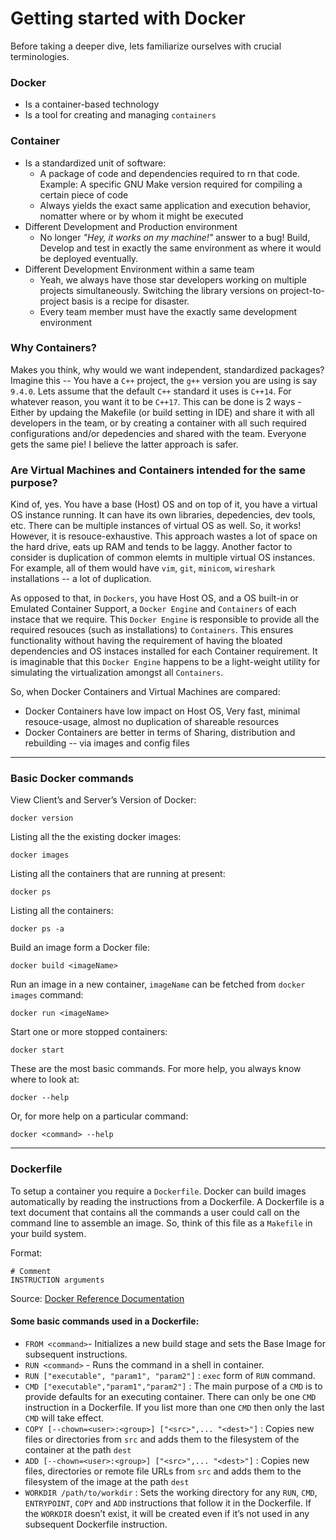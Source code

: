 # Getting started with Docker
Before taking a deeper dive, lets familiarize ourselves with crucial terminologies.

### Docker
- Is a container-based technology
- Is a tool for creating and managing `containers`
 
### Container
- Is a standardized unit of software:
  - A package of code and dependencies required to rn that code. Example: A specific GNU Make version required for compiling a certain piece of code
  - Always yields the exact same application and execution behavior, nomatter where or by whom it might be executed
- Different Development and Production environment
  - No longer _"Hey, it works on my machine!"_ answer to a bug! Build, Develop and test in exactly the same environment as where it would be deployed eventually.
- Different Development Environment within a same team
  - Yeah, we always have those star developers working on multiple projects simultaneously. Switching the library versions on project-to-project basis is a recipe for disaster.
  - Every team member must have the exactly same development environment

### Why Containers?
Makes you think, why would we want independent, standardized packages?
Imagine this -- You have a `C++` project, the `g++` version you are using is say `9.4.0`. Lets assume that the default `C++` standard it uses is `C++14`. For whatever reason, you want it to be `C++17`. This can be done is 2 ways - Either by updaing the Makefile (or build setting in IDE) and share it with all developers in the team, or by creating a container with all such required configurations and/or depedencies and shared with the team. Everyone gets the same pie! I believe the latter approach is safer.

### Are Virtual Machines and Containers intended for the same purpose?
Kind of, yes. You have a base (Host) OS and on top of it, you have a virtual OS instance running. It can have its own libraries, depedencies, dev tools, etc. There can be multiple instances of virtual OS as well. So, it works! However, it is resouce-exhaustive. This approach wastes a lot of space on the hard drive, eats up RAM and tends to be laggy. Another factor to consider is duplication of common elemts in multiple virtual OS instances. For example, all of them would have `vim`, `git`, `minicom`, `wireshark` installations -- a lot of duplication.

As opposed to that, in `Dockers`, you have Host OS, and a OS built-in or Emulated Container Support, a `Docker Engine` and `Containers` of each instace that we require. This `Docker Engine` is responsible to provide all the required resouces (such as installations) to `Containers`. This ensures functionality without having the requirement of having the bloated dependencies and OS instaces installed for each Container requirement. It is imaginable that this `Docker Engine` happens to be a light-weight utility for simulating the virtualization amongst all `Containers`.

So, when Docker Containers and Virtual Machines are compared:
+ Docker Containers have low impact on Host OS, Very fast, minimal resouce-usage, almost no duplication of shareable resources
+ Docker Containers are better in terms of Sharing, distribution and rebuilding -- via images and config files

***
### Basic Docker commands

View Client’s and Server’s Version of Docker:  

    docker version
    
Listing all the the existing docker images:  

    docker images

Listing all the containers that are running at present:

    docker ps

Listing all the containers:

    docker ps -a

Build an image form a Docker file:

    docker build <imageName>

Run an image in a new container, `imageName` can be fetched from `docker images` command:

    docker run <imageName>

Start one or more stopped containers:

    docker start

These are the most basic commands. For more help, you always know where to look at:

    docker --help

Or, for more help on a particular command:

    docker <command> --help

***
### Dockerfile

To setup a container you require a `Dockerfile`. Docker can build images automatically by reading the instructions from a Dockerfile. A Dockerfile is a text document that contains all the commands a user could call on the command line to assemble an image. So, think of this file as a `Makefile` in your build system. 

Format:

    # Comment
    INSTRUCTION arguments

Source: [Docker Reference Documentation](https://docs.docker.com/engine/reference/builder/)

#### Some basic commands used in a Dockerfile:

- `FROM <command>`- Initializes a new build stage and sets the Base Image for subsequent instructions.
- `RUN <command>` - Runs the command in a shell in container.
- `RUN ["executable", "param1", "param2"]` : `exec` form of `RUN` command.
- `CMD ["executable","param1","param2"]` : The main purpose of a `CMD` is to provide defaults for an executing container. There can only be one `CMD` instruction in a Dockerfile. If you list more than one `CMD` then only the last `CMD` will take effect.
- `COPY [--chown=<user>:<group>] ["<src>",... "<dest>"]` : Copies new files or directories from `src` and adds them to the filesystem of the container at the path `dest`
- `ADD [--chown=<user>:<group>] ["<src>",... "<dest>"]` : Copies new files, directories or remote file URLs from `src` and adds them to the filesystem of the image at the path `dest`
- `WORKDIR /path/to/workdir` : Sets the working directory for any `RUN`, `CMD`, `ENTRYPOINT`, `COPY` and `ADD` instructions that follow it in the Dockerfile. If the `WORKDIR` doesn’t exist, it will be created even if it’s not used in any subsequent Dockerfile instruction.

